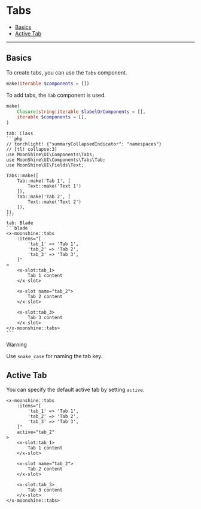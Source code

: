 # Tabs

- [Basics](#basics)
- [Active Tab](#active)

---

<a name="basics"></a>
## Basics

To create tabs, you can use the `Tabs` component.

```php
make(iterable $components = [])
```

To add tabs, the `Tab` component is used.

```php
make(
    Closure|string|iterable $labelOrComponents = [],
    iterable $components = [],
)
```

~~~tabs
tab: Class
```php
// torchlight! {"summaryCollapsedIndicator": "namespaces"}
// [tl! collapse:3]
use MoonShine\UI\Components\Tabs;
use MoonShine\UI\Components\Tabs\Tab;
use MoonShine\UI\Fields\Text;

Tabs::make([
    Tab::make('Tab 1', [
        Text::make('Text 1')
    ]),
    Tab::make('Tab 2', [
        Text::make('Text 2')
    ]),
]),
```
tab: Blade
```blade
<x-moonshine::tabs
    :items="[
        'tab_1' => 'Tab 1',
        'tab_2' => 'Tab 2',
        'tab_3' => 'Tab 3',
    ]"
>
    <x-slot:tab_1>
        Tab 1 content
    </x-slot>

    <x-slot name="tab_2">
        Tab 2 content
    </x-slot>

    <x-slot:tab_3>
        Tab 3 content
    </x-slot>
</x-moonshine::tabs>
```
~~~

> [!WARNING]
> Use `snake_case` for naming the tab key.

<a name="active"></a>
## Active Tab

You can specify the default active tab by setting `active`.

```blade
<x-moonshine::tabs
    :items="[
        'tab_1' => 'Tab 1',
        'tab_2' => 'Tab 2',
        'tab_3' => 'Tab 3',
    ]"
    active="tab_2"
>
    <x-slot:tab_1>
        Tab 1 content
    </x-slot>

    <x-slot name="tab_2">
        Tab 2 content
    </x-slot>

    <x-slot:tab_3>
        Tab 3 content
    </x-slot>
</x-moonshine::tabs>
```
